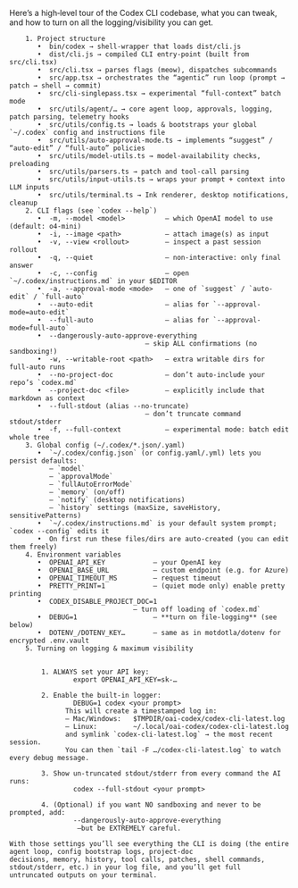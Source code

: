 Here’s a high‑level tour of the Codex CLI codebase, what you can tweak, and how to turn on all the logging/visibility you can 
    get.

        1. Project structure
           •  bin/codex → shell‑wrapper that loads dist/cli.js
           •  dist/cli.js → compiled CLI entry‑point (built from src/cli.tsx)
           •  src/cli.tsx → parses flags (meow), dispatches subcommands
           •  src/app.tsx → orchestrates the “agentic” run loop (prompt → patch → shell → commit)
           •  src/cli-singlepass.tsx → experimental “full‑context” batch mode
           •  src/utils/agent/… → core agent loop, approvals, logging, patch parsing, telemetry hooks
           •  src/utils/config.ts → loads & bootstraps your global `~/.codex` config and instructions file
           •  src/utils/auto‑approval‑mode.ts → implements “suggest” / “auto‑edit” / “full‑auto” policies
           •  src/utils/model‑utils.ts → model‑availability checks, preloading
           •  src/utils/parsers.ts → patch and tool‑call parsing
           •  src/utils/input‑utils.ts → wraps your prompt + context into LLM inputs
           •  src/utils/terminal.ts → Ink renderer, desktop notifications, cleanup
        2. CLI flags (see `codex --help`)
           •  -m, --model <model>          – which OpenAI model to use (default: o4‑mini)
           •  -i, --image <path>           – attach image(s) as input
           •  -v, --view <rollout>         – inspect a past session rollout
           •  -q, --quiet                  – non‑interactive: only final answer
           •  -c, --config                 – open `~/.codex/instructions.md` in your $EDITOR
           •  -a, --approval‑mode <mode>   – one of `suggest` / `auto-edit` / `full-auto`
           •  --auto-edit                  – alias for `--approval-mode=auto-edit`
           •  --full-auto                  – alias for `--approval-mode=full-auto`
           •  --dangerously-auto-approve-everything
                                      – skip ALL confirmations (no sandboxing!)
           •  -w, --writable-root <path>   – extra writable dirs for full‑auto runs
           •  --no-project-doc             – don’t auto‑include your repo’s `codex.md`
           •  --project-doc <file>         – explicitly include that markdown as context
           •  --full-stdout (alias --no-truncate)
                                      – don’t truncate command stdout/stderr
           •  -f, --full-context           – experimental mode: batch edit whole tree
        3. Global config (~/.codex/*.json/.yaml)
           •  `~/.codex/config.json` (or config.yaml/.yml) lets you persist defaults:
              – `model`
              – `approvalMode`
              – `fullAutoErrorMode`
              – `memory` (on/off)
              – `notify` (desktop notifications)
              – `history` settings (maxSize, saveHistory, sensitivePatterns)
           •  `~/.codex/instructions.md` is your default system prompt; `codex --config` edits it
           •  On first run these files/dirs are auto‑created (you can edit them freely)
        4. Environment variables
           •  OPENAI_API_KEY            – your OpenAI key
           •  OPENAI_BASE_URL           – custom endpoint (e.g. for Azure)
           •  OPENAI_TIMEOUT_MS         – request timeout
           •  PRETTY_PRINT=1            – (quiet mode only) enable pretty printing
           •  CODEX_DISABLE_PROJECT_DOC=1
                                   – turn off loading of `codex.md`
           •  DEBUG=1                   – **turn on file‑logging** (see below)
           •  DOTENV_/DOTENV_KEY…       – same as in motdotla/dotenv for encrypted .env.vault
        5. Turning on logging & maximum visibility


            1. ALWAYS set your API key:
                    export OPENAI_API_KEY=sk‑…

            2. Enable the built‑in logger:
                    DEBUG=1 codex <your prompt>
                  This will create a timestamped log in:
                  – Mac/Windows:   $TMPDIR/oai‑codex/codex‑cli‑latest.log
                  – Linux:         ~/.local/oai‑codex/codex‑cli‑latest.log
                  and symlink `codex‑cli‑latest.log` → the most recent session.
                  You can then `tail -F …/codex‑cli‑latest.log` to watch every debug message.

            3. Show un‑truncated stdout/stderr from every command the AI runs:
                    codex --full-stdout <your prompt>

            4. (Optional) if you want NO sandboxing and never to be prompted, add:
                    --dangerously-auto-approve-everything
                     —but be EXTREMELY careful.

    With those settings you’ll see everything the CLI is doing (the entire agent loop, config bootstrap logs, project‑doc
    decisions, memory, history, tool calls, patches, shell commands, stdout/stderr, etc.) in your log file, and you’ll get full   
    untruncated outputs on your terminal.
